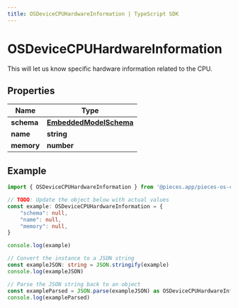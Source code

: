 ```yaml
---
title: OSDeviceCPUHardwareInformation | TypeScript SDK
---
```



# OSDeviceCPUHardwareInformation

This will let us know specific hardware information related to the CPU.

## Properties

Name | Type
------------ | -------------
**schema** | [**EmbeddedModelSchema**](EmbeddedModelSchema)
**name** | **string**
**memory** | **number**

## Example

```typescript
import { OSDeviceCPUHardwareInformation } from '@pieces.app/pieces-os-client'

// TODO: Update the object below with actual values
const example: OSDeviceCPUHardwareInformation = {
    "schema": null,
    "name": null,
    "memory": null,
}

console.log(example)

// Convert the instance to a JSON string
const exampleJSON: string = JSON.stringify(example)
console.log(exampleJSON)

// Parse the JSON string back to an object
const exampleParsed = JSON.parse(exampleJSON) as OSDeviceCPUHardwareInformation
console.log(exampleParsed)
```


